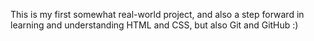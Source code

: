 This is my first somewhat real-world project, and also a step forward in learning and understanding HTML and CSS, but also Git and GitHub :)
